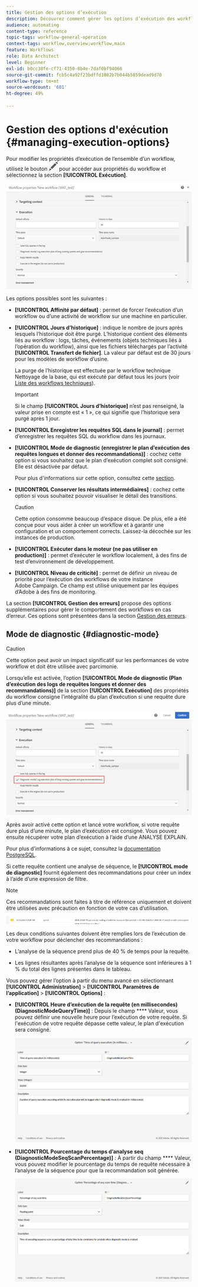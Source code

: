 ```yaml
---
title: Gestion des options d’exécution
description: Découvrez comment gérer les options d’exécution des workflows.
audience: automating
content-type: reference
topic-tags: workflow-general-operation
context-tags: workflow,overview;workflow,main
feature: Workflows
role: Data Architect
level: Beginner
exl-id: b0cc38fe-cf71-4350-8b4e-7daf0bf94066
source-git-commit: fcb5c4a92f23bdffd1082b7b044b5859dead9d70
workflow-type: tm+mt
source-wordcount: '601'
ht-degree: 49%

---
```


# Gestion des options d&#39;exécution {#managing-execution-options}

Pour modifier les propriétés d’exécution de l’ensemble d’un workflow, utilisez le bouton ![](assets/edit_darkgrey-24px.png) pour accéder aux propriétés du workflow et sélectionnez la section **[!UICONTROL Exécution]**.

![](assets/wkf_execution_6.png)

Les options possibles sont les suivantes :

* **[!UICONTROL Affinité par défaut]** : permet de forcer l’exécution d’un workflow ou d’une activité de workflow sur une machine en particulier.

* **[!UICONTROL Jours d’historique]** : indique le nombre de jours après lesquels l’historique doit être purgé. L’historique contient des éléments liés au workflow : logs, tâches, événements (objets techniques liés à l’opération du workflow), ainsi que les fichiers téléchargés par l’activité **[!UICONTROL Transfert de fichier]**. La valeur par défaut est de 30 jours pour les modèles de workflow d’usine.

   La purge de l’historique est effectuée par le workflow technique Nettoyage de la base, qui est exécuté par défaut tous les jours (voir [Liste des workflows techniques](../../administration/using/technical-workflows.md)).

   >[!IMPORTANT]
   >
   >Si le champ **[!UICONTROL Jours d’historique]** n’est pas renseigné, la valeur prise en compte est « 1 », ce qui signifie que l’historique sera purgé après 1 jour.

* **[!UICONTROL Enregistrer les requêtes SQL dans le journal]** : permet d’enregistrer les requêtes SQL du workflow dans les journaux.

* **[!UICONTROL Mode de diagnostic (enregistrer le plan d’exécution des requêtes longues et donner des recommandations)]** : cochez cette option si vous souhaitez que le plan d’exécution complet soit consigné. Elle est désactivée par défaut.

   Pour plus d&#39;informations sur cette option, consultez cette [section](#diagnostic-mode).

* **[!UICONTROL Conserver les résultats intermédiaires]** : cochez cette option si vous souhaitez pouvoir visualiser le détail des transitions.

   >[!CAUTION]
   >
   >Cette option consomme beaucoup d’espace disque. De plus, elle a été conçue pour vous aider à créer un workflow et à garantir une configuration et un comportement corrects. Laissez-la décochée sur les instances de production.

* **[!UICONTROL Exécuter dans le moteur (ne pas utiliser en production)]** : permet d’exécuter le workflow localement, à des fins de test d’environnement de développement.

* **[!UICONTROL Niveau de criticité]** : permet de définir un niveau de priorité pour l’exécution des workflows de votre instance Adobe Campaign. Ce champ est utilisé uniquement par les équipes d’Adobe à des fins de monitoring.

La section **[!UICONTROL Gestion des erreurs]** propose des options supplémentaires pour gérer le comportement des workflows en cas d’erreur. Ces options sont présentées dans la section [Gestion des erreurs](../../automating/using/monitoring-workflow-execution.md#error-management).

## Mode de diagnostic {#diagnostic-mode}

>[!CAUTION]
>
>Cette option peut avoir un impact significatif sur les performances de votre workflow et doit être utilisée avec parcimonie.

Lorsqu’elle est activée, l’option **[!UICONTROL Mode de diagnostic (Plan d’exécution des logs de requêtes longues et donner des recommandations)]** de la section **[!UICONTROL Exécution]** des propriétés du workflow consigne l’intégralité du plan d’exécution si une requête dure plus d’une minute.

![](assets/wkf_diagnostic.png)

Après avoir activé cette option et lancé votre workflow, si votre requête dure plus d’une minute, le plan d’exécution est consigné. Vous pouvez ensuite récupérer votre plan d’exécution à l’aide d’une ANALYSE EXPLAIN.

Pour plus d’informations à ce sujet, consultez la [documentation PostgreSQL](https://www.postgresql.org/docs/9.4/using-explain.html).

Si cette requête contient une analyse de séquence, le **[!UICONTROL mode de diagnostic]** fournit également des recommandations pour créer un index à l’aide d’une expression de filtre.

>[!NOTE]
>
> Ces recommandations sont faites à titre de référence uniquement et doivent être utilisées avec précaution en fonction de votre cas d’utilisation.

![](assets/wkf_diagnostic_4.png)

Les deux conditions suivantes doivent être remplies lors de l’exécution de votre workflow pour déclencher des recommandations :

* L’analyse de la séquence prend plus de 40 % de temps pour la requête.

* Les lignes résultantes après l’analyse de la séquence sont inférieures à 1 % du total des lignes présentes dans le tableau.

Vous pouvez gérer l’option à partir du menu avancé en sélectionnant **[!UICONTROL Administration]** > **[!UICONTROL Paramètres de l’application]** > **[!UICONTROL Options]** :

* **[!UICONTROL Heure d’exécution de la requête (en millisecondes)(DiagnosticModeQueryTime)]** : Depuis le champ  **** Valeur, vous pouvez définir une nouvelle heure pour l’exécution de votre requête. Si l&#39;exécution de votre requête dépasse cette valeur, le plan d&#39;exécution sera consigné.

   ![](assets/wkf_diagnostic_2.png)

* **[!UICONTROL Pourcentage du temps d’analyse seq (DiagnosticModeSeqScanPercentage)]** : À partir du champ  **** Valeur, vous pouvez modifier le pourcentage du temps de requête nécessaire à l’analyse de la séquence pour que la recommandation soit générée.

   ![](assets/wkf_diagnostic_3.png)
